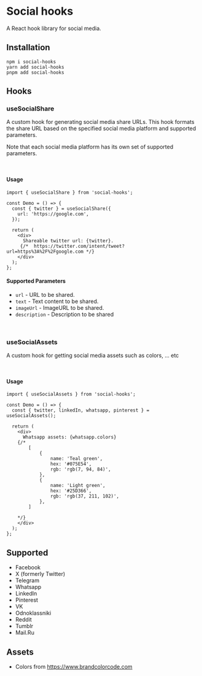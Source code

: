 # Social hooks
A React hook library for social media.


## Installation
```
npm i social-hooks
yarn add social-hooks
pnpm add social-hooks
```


## Hooks

### useSocialShare
A custom hook for generating social media share URLs. This hook formats the share URL based on the specified social media platform and supported parameters.

Note that each social media platform has its own set of supported parameters.

&nbsp;
#### Usage

```tsx
import { useSocialShare } from 'social-hooks';

const Demo = () => {
  const { twitter } = useSocialShare({
    url: 'https://google.com',
  });

  return (
    <div>
      Shareable twitter url: {twitter}.
     {/*  https://twitter.com/intent/tweet?url=https%3A%2F%2Fgoogle.com */}
    </div>
  );
};
```

#### Supported Parameters

- `url` - URL to be shared.
- `text` - Text content to be shared.
- `imageUrl` - ImageURL to be shared.
- `description` - Description to be shared



&nbsp;

### useSocialAssets
A custom hook for getting social media assets such as colors, ... etc

&nbsp;
#### Usage

```tsx
import { useSocialAssets } from 'social-hooks';

const Demo = () => {
  const { twitter, linkedIn, whatsapp, pinterest } = useSocialAssets();

  return (
    <div>
      Whatsapp assets: {whatsapp.colors}
    {/*  
        [
            {
                name: 'Teal green',
                hex: '#075E54',
                rgb: 'rgb(7, 94, 84)',
            },
            {
                name: 'Light green',
                hex: '#25D366',
                rgb: 'rgb(37, 211, 102)',
            },
        ]

    */}
    </div>
  );
};
```


## Supported
- Facebook
- X (formerly Twitter)
- Telegram
- Whatsapp
- LinkedIn
- Pinterest
- VK
- Odnoklassniki
- Reddit
- Tumblr
- Mail.Ru


## Assets
- Colors from https://www.brandcolorcode.com